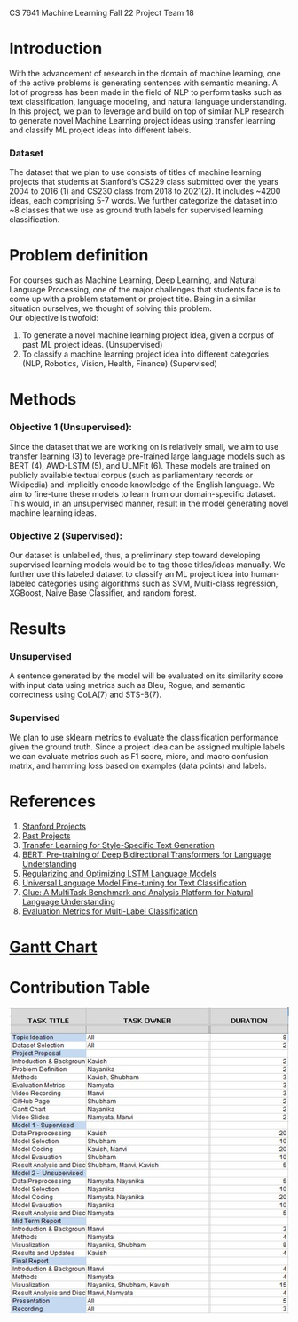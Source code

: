 CS 7641 Machine Learning Fall 22
Project Team 18

# Introduction 
With the advancement of research in the domain of machine learning, one of the active problems is generating sentences with semantic meaning. A lot of progress has been made in the field of NLP to perform tasks such as text classification, language modeling, and natural language understanding. In this project, we plan to leverage and build on top of similar NLP research to generate novel Machine Learning project ideas using transfer learning and classify ML project ideas into different labels.  


### Dataset
The dataset that we plan to use consists of titles of machine learning projects that students at Stanford’s CS229 class submitted over the years 2004 to 2016 (1) and CS230 class from 2018 to 2021(2). It includes ~4200 ideas, each comprising 5-7 words. We further categorize the dataset into ~8 classes that we use as ground truth labels for supervised learning classification. 

# Problem definition 
For courses such as Machine Learning, Deep Learning, and Natural Language Processing, one of the major challenges that students face is to come up with a problem statement or project title. Being in a similar situation ourselves, we thought of solving this problem.  
Our objective is twofold:
1. To generate a novel machine learning project idea, given a corpus of past ML project ideas. (Unsupervised)
2. To classify a machine learning project idea into different categories (NLP, Robotics, Vision, Health, Finance) (Supervised)


# Methods
### Objective 1 (Unsupervised):
Since the dataset that we are working on is relatively small, we aim to use transfer learning (3) to leverage pre-trained large language models such as BERT (4), AWD-LSTM (5), and ULMFit (6). These models are trained on publicly available textual corpus (such as parliamentary records or Wikipedia) and implicitly encode knowledge of the English language. We aim to fine-tune these models to learn from our domain-specific dataset. This would, in an unsupervised manner, result in the model generating novel machine learning ideas. 
### Objective 2 (Supervised):
Our dataset is unlabelled, thus, a preliminary step toward developing supervised learning models would be to tag those titles/ideas manually. We further use this labeled dataset to classify an ML project idea into human-labeled categories using algorithms such as SVM, Multi-class regression, XGBoost, Naive Base Classifier, and random forest.


# Results

### Unsupervised

A sentence generated by the model will be evaluated on its similarity score with input data using metrics such as Bleu, Rogue, and semantic correctness using CoLA(7) and STS-B(7).

### Supervised

We plan to use sklearn metrics to evaluate the classification performance given the ground truth. Since a project idea can be assigned multiple labels we can evaluate metrics such as F1 score, micro, and macro confusion matrix, and hamming loss based on examples (data points) and labels.

# References

1. [Stanford Projects](https://cs229.stanford.edu/projects2016)
2. [Past Projects](http://cs230.stanford.edu/past-projects/)
3. [Transfer Learning for Style-Specific Text Generation](https://nips2018creativity.github.io/doc/Transfer%20Learning%20for%20Style-Specific%20Text%20Generation.pdf)
4. [BERT: Pre-training of Deep Bidirectional Transformers for Language Understanding](https://arxiv.org/abs/1810.04805)
5. [Regularizing and Optimizing LSTM Language Models](https://arxiv.org/abs/1708.02182v1)
6. [Universal Language Model Fine-tuning for Text Classification](https://arxiv.org/abs/1801.06146)
7. [Glue: A MultiTask Benchmark and Analysis Platform for Natural Language Understanding](https://openreview.net/pdf?id=rJ4km2R5t7)
8. [Evaluation Metrics for Multi-Label Classification](https://medium.datadriveninvestor.com/a-survey-of-evaluation-metrics-for-multilabel-classification-bb16e8cd41cd)



# [Gantt Chart](https://docs.google.com/spreadsheets/d/1Ckuu6r8BdbIab1lo3kJkdjhAnlVZ6WLj/edit#gid=422388448)

# Contribution Table

![Table](table.JPG)

